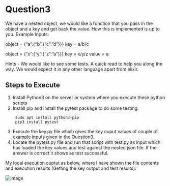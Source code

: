 # Question3
We have a nested object, we would like a function that you pass in the object and a key and get back the value. How this is implemented is up to you.
Example Inputs:

object = {“a”:{“b”:{“c”:”d”}}}
key = a/b/c

object = {“x”:{“y”:{“z”:”a”}}}
key = x/y/z
value = a

Hints - We would like to see some tests. A quick read to help you along the way. We would expect it in any other language apart from elixir.

## Steps to Execute

1. Install Python3 on the server or system where you execute these python scripts
2. Install pip and install the pytest package to do some testing.
   ```
    sudo apt install python3-pip
    pip3 install pytest
   ```
3. Execute the key.py file which gives the key ouput values of couple of example inputs given in the Question3.
4. Locate the pytest.py file and run that script with test.py as input which has loaded the key values and test against the nested json file. If the answer is correct it shows as test successful.

My local execution ouptut as below, where I have shown the file contents and execution results (Getting the key output and test results):

![image](https://user-images.githubusercontent.com/38080447/159184117-89cd6580-5717-48f5-8929-0065bc785273.png)


